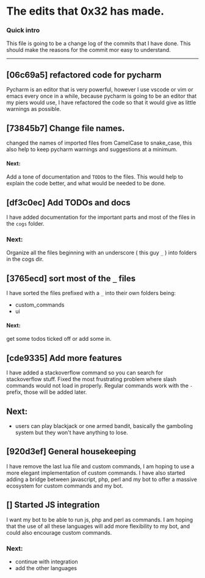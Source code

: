 # The edits that 0x32 has made.

### Quick intro

This file is going to be a change log of the commits that I have done. This should make the reasons for the commit mor easy to understand.

---

## [06c69a5] refactored code for pycharm

Pycharm is an editor that is very powerful, however I use vscode or vim or emacs every once in a while, because pycharm is going to be an editor that my piers would use, I have refactored the code so that it would give as little warnings as possible.

## [73845b7] Change file names.

changed the names of imported files from CamelCase to snake_case, this also help to keep pycharm warnings and suggestions at a minimum.

#### Next:

Add a tone of documentation and `TODO`s to the files. This would help to explain the code better, and what would be needed to be done.

## [df3c0ec] Add TODOs and docs

I have added documentation for the important parts and most of the files in the `cogs` folder.

### Next:

Organize all the files beginning with an underscore ( this guy `_` ) into folders in the cogs dir.

## [3765ecd] sort most of the `_` files

I have sorted the files prefixed with a `_` into their own folders being:

- custom_commands
- ui

#### Next:

get some todos ticked off or add some in.

## [cde9335] Add more features

I have added a stackoverflow command so you can search for stackoverflow stuff.
Fixed the most frustrating problem where slash commands would not load in properly.
Regular commands work with the `-` prefix, those will be added later.

## Next:

- users can play blackjack or one armed bandit, basically the gamboling system but they won't have anything to lose.

## [920d3ef] General housekeeping

I have remove the last lua file and custom commands, I am hoping to use a more elegant implementation of custom commands. I have also started adding a bridge between javascript, php, perl and my bot to offer a massive ecosystem for custom commands and my bot.

## [] Started JS integration

I want my bot to be able to run js, php and perl as commands. I am hoping that the use of all these languages will add more flexibility to my bot, and could also encourage custom commands.

### Next:

- continue with integration
- add the other languages
